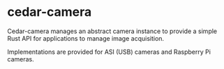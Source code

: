 # cedar-camera
Cedar-camera manages an abstract camera instance to provide a simple
Rust API for applications to manage image acquisition.

Implementations are provided for ASI (USB) cameras and Raspberry Pi
cameras.
